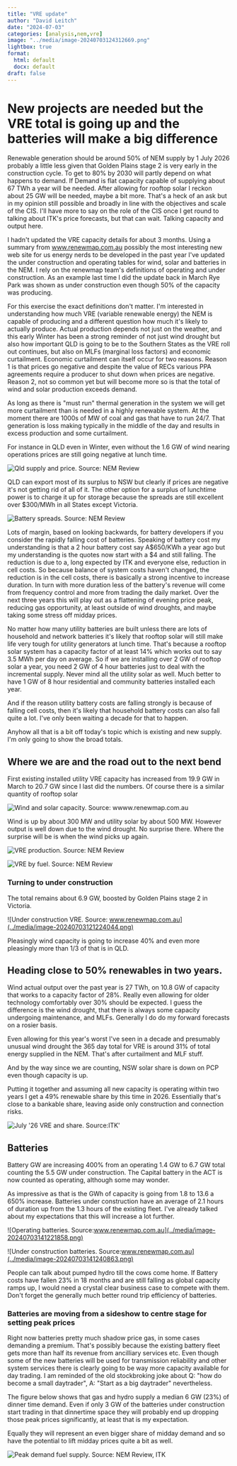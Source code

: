 ```yaml
---
title: "VRE update"
author: "David Leitch"
date: "2024-07-03"
categories: [analysis,nem,vre]
image: "../media/image-20240703124312669.png"
lightbox: true
format:
  html: default
  docx: default
draft: false
---
```


# New projects are needed but the VRE total is going up and the batteries will make a big difference

 Renewable generation should be around 50% of NEM supply by 1 July 2026 probably a little less given that Golden Plains stage 2 is very early in the construction cycle.  To get to 80% by 2030 will partly depend on what happens to demand. If Demand is flat capacity capable of supplying about 67 TWh a year will be needed. After allowing for rooftop solar I reckon about 25 GW will be needed, maybe a bit more. That's a heck of an ask but in my opinion still possible and broadly in line with the objectives and scale of the CIS. I'll have more to say on the role of the CIS once I get round to talking about ITK's price forecasts, but that can wait. Talking capacity and output here.

I hadn't updated the VRE capacity details for about 3 months. Using a summary from www.renewmap.com.au possibly the most interesting new web site for us energy nerds to be developed in the past year I've updated the under construction and operating tables for wind, solar and batteries in the NEM. I rely on the renewmap team's definitions of operating and under construction. As an example last time I did the update back in March Rye Park was shown as under construction even though 50% of the capacity was producing.

For this exercise the exact definitions don't matter. I'm interested in understanding how much VRE (variable renewable energy) the NEM is capable of producing and a different question how much it's likely to actually produce. Actual production depends not just on the weather, and this early Winter has been a strong reminder of not just wind drought but also how important QLD is going to be to the Southern States as the VRE roll out continues, but also on MLFs (marginal loss factors) and economic curtailment. Economic curtailment can itself occur for two reasons. Reason 1 is that prices go negative and despite the value of RECs various PPA agreements require a producer to shut down when prices are negative. Reason 2, not so common yet but will become more so is that the total of wind and solar production exceeds demand.

As long as there is "must run" thermal generation in the system we will get more curtailment than is needed in a highly renewable system. At the moment there are 1000s of MW of coal and gas that have to run 24/7. That generation is loss making typically in the middle of the day and results in excess production and some curtailment. 

For instance in QLD even in Winter, even without the 1.6 GW of wind nearing operations prices are still going negative at lunch time.

![Qld supply and price. Source: NEM Review](../media/image-20240703111658801.png)

QLD can export most of  its surplus to NSW but clearly if prices are negative it's not getting rid of all of it.  The other option for a surplus of lunchtime power is to charge it up for storage because the spreads are still excellent over $300/MWh in all States except Victoria.

![Battery spreads. Source: NEM Review](../media/image-20240703112128199.png)

Lots of margin, based on looking backwards, for battery developers if you consider the rapidly falling cost of batteries. Speaking of battery cost my understanding is that a 2 hour battery cost say A\$650/KWh a year ago but my understanding is the quotes now start with a \$4 and still falling. The reduction is due to a, long expected by ITK and everyone else, reduction in cell costs. So because balance of system costs haven't changed, the reduction is  in the cell costs, there is basically  a strong incentive to increase duration. In turn with more duration less of the battery's revenue will come from frequency control and more from trading the daily market. Over the next three years this will play out as a flattening of evening price peak, reducing gas opportunity, at least outside of wind droughts, and maybe taking some stress off midday prices. 

No matter how many utility batteries are built unless there are lots of household and network batteries it's likely that rooftop solar will still make life very tough for utility generators at lunch time. That's because a rooftop solar system has a capacity factor of at least 14% which works out to say 3.5 MWh per day on average. So if we are installing over 2 GW of rooftop solar a year, you need 2 GW of 4 hour batteries just to deal with the incremental supply. Never mind all the utility solar as well. Much better to have 1 GW of 8 hour residential and community  batteries installed each year.

And if the reason utility battery costs are falling strongly is because of falling cell costs, then it's likely that household battery costs can also fall quite a lot. I've only been waiting a decade for that to happen.

Anyhow all that is a bit off today's topic which is existing and new supply. I'm only going to show the broad totals. 

## Where we are and the road out to the next bend

First existing installed utility VRE capacity has increased from 19.9 GW in March to 20.7 GW since I last did the numbers. Of course there is a similar quantity of rooftop solar

![Wind and solar capacity. Source: wwww.renewmap.com.au](../media/image-20240703120846872.png)

Wind is up by about 300 MW and utility solar by about 500 MW. However output is well down due to the wind drought. No surprise there. Where the surprise will be is when the wind picks up again.

![VRE production. Source: NEM Review](../media/image-20240703120219174.png)



![VRE by fuel. Source: NEM Review](../media/image-20240703120253346.png)

### Turning to under construction

The total remains about 6.9 GW, boosted by Golden Plains stage 2 in Victoria.

![Under construction VRE. Source: www.renewmap.com.au](../media/image-20240703121224044.png)

Pleasingly wind capacity is going to increase 40% and even more pleasingly more than 1/3 of that is in QLD. 

## Heading close to 50% renewables in two years.

Wind actual output over the past year is 27 TWh, on 10.8 GW of capacity that works to a capacity factor of 28%. Really even allowing for older technology  comfortably over 30% should be expected. I guess the difference is the wind drought, that there is always some capacity undergoing maintenance, and MLFs. Generally I do do my forward forecasts on a rosier basis.

Even allowing for this year's worst I've seen in a decade and presumably unusual wind drought the 365 day total for VRE is around 31% of total energy supplied in the NEM. That's after curtailment and MLF stuff.

And by the way since we are counting, NSW solar share is down on PCP even though capacity is up.

Putting it together and assuming all new capacity is operating within two years I get a 49% renewable share by this time in 2026. Essentially that's close to a bankable share, leaving aside only construction and connection risks.

![July '26 VRE and share. Source:ITK'](../media/image-20240703124312669.png)

## Batteries 

Battery GW are increasing 400% from an operating 1.4 GW to  6.7 GW total counting the 5.5 GW under construction. The Capital battery in the  ACT is now counted as operating, although some may wonder.

As impressive as that is the GWh of capacity  is going from 1.8 to 13.6 a 650% increase. Batteries under construction have an average of 2.1 hours of duration up from the 1.3 hours of the existing fleet. I've already talked about my expectations that this will increase a lot further.

![Operating batteries. Source:www.renewmap.com.au](../media/image-20240703141221858.png)

![Under construction batteries. Source:www.renewmap.com.au](../media/image-20240703141240863.png)

People can talk about pumped hydro till the cows come home. If Battery costs have fallen 23% in 18 months and are still falling as global capacity ramps up, I would need a crystal clear business case to compete with them. Don't forget the generally much better round trip efficiency of batteries.

### Batteries are moving from a sideshow to centre stage for setting peak prices

Right now batteries pretty much shadow price gas, in some cases demanding a premium. That's possibly because the existing battery fleet gets more than half its revenue from ancilliary services etc. Even though some of the new batteries will be used for transmission reliability and other system services there is clearly going to be way more capacity available for day trading. I am reminded of the old stockbroking joke about Q:  "how do become a small daytrader", A: "Start as a big daytrader" nevertheless.

The figure below shows that gas and hydro supply a median 6 GW (23%) of dinner time demand. Even if only 3 GW of the batteries under construction start trading in that dinnertime space they will probably end up dropping those peak prices significantly, at least that is my expectation. 

Equally they will represent an even bigger share of midday demand and so have the potential to lift midday prices quite a bit as well.

![Peak demand fuel supply. Source: NEM Review, ITK](../media/image-20240703144504289.png)

